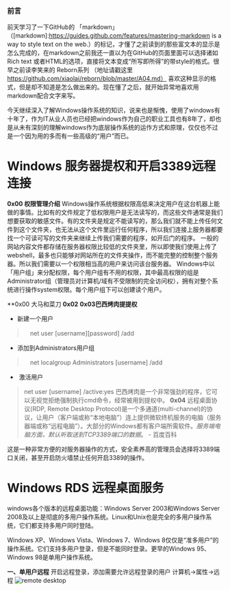 ### 前言 
前天学习了一下GitHub的 「markdown」（[markdown]:https://guides.github.com/features/mastering-markdown is a way to style text on the web.）的标记，才懂了之前读到的那些富文本的显示是怎么完成的，在markdown之前我还一直以为在GitHub的页面里面可以选择诸如Rich text
或者HTML的选项，直接将文本变成“所写即所得”的带style的格式。很早之前读李笑来的 Reborn系列 （地址请戳这里 https://github.com/xiaolai/reborn/blob/master/A04.md）
喜欢这种显示的格式，但是却不知道是怎么做出来的。现在懂了之后，就开始异常地喜欢用markdown配合文字来写。

今天继续深入了解Windows操作系统的知识，说来也是惭愧，使用了windows有十年了，作为IT从业人员也已经把windows作为自己的职业工具也有8年了，却也是从未有深刻的理解windows作为底层操作系统的运作方式和原理，仅仅也不过是一个因为用的多而有一些高级的“用户”而已。

# Windows 服务器提权和开启3389远程连接

**0x00 权限管理介绍**
Windows操作系统根据权限高低来决定用户在这台机器上能做的事情。比如有的文件规定了低权限用户是无法读写的，而这些文件通常是我们想要获取的敏感文件。有的文件夹是规定不能读写的，那么我们就不能上传任何文件到这个文件夹，也无法从这个文件里运行任何程序，所以我们连接上服务器都要找一个可读可写的文件夹来继续上传我们需要的程序，如开后门的程序。
一般的网站内容文件都存储在服务器权限比较低的文件夹里，所以即使我们使用上传了webshell，最多也只能够对网站所在的文件夹操作，而不能完整的控制整个服务器。所以我们需要以一个权限相当高的用户来访问该台服务器。
Windows中以「用户组」来分配权限，每个用户组有不用的权限，其中最高权限的组是Administrator组（管理员对计算机/域有不受限制的完全访问权），拥有对整个系统进行操作system权限。每个用户组下可以创建读个用户。

**0x00 大马和菜刀
**0x02**
**0x03巴西烤肉提提权**
* 新建一个用户
>　net user [username][password] /add
* 添加到Administrators用户组
>　net localgroup Administrators [username] /add
*  激活用户
>  net user [username] /active:yes
巴西烤肉是一个非常强劲的程序，它可以无视觉拒绝强制执行cmd命令，经常被用到提权中。
**0x04**
> 远程桌面协议(RDP, Remote Desktop Protocol)是一个多通道(multi-channel)的协议，让用户（客户端或称“本地电脑”）连上提供微软终机服务的电脑（服务器端或称“远程电脑”）。大部分的Windows都有客户端所需软件。_服务端电脑方面，默认听取送到TCP3389端口的数据_。 - 百度百科

这是一种非常方便的对服务器操作的方式，安全素养高的管理员会选择将3389端口关闭，甚至开启防火墙禁止任何开启3389的操作。

# Windows RDS 远程桌面服务

windows各个版本的远程桌面功能：Windows Server 2003和Windows Server 2008及以上是彻底的多用户操作系统。Linux和Unix也是完全的多用户操作系统，它们都支持多用户同时登陆。

Windows XP、Windows Vista、Windows 7、Windows 8仅仅是“准多用户”的操作系统。它们支持多用户登录，但是不能同时登录。更早的Windows 95、Windows 98是单用户操作系统。

**一、单用户远程**
开启远程登录，添加需要允许远程登录的用户
计算机->属性->远程
![remote desktop](https://github.com/bakerX/Diary/tree/master/images/srdp.jpg "remote desktop")





